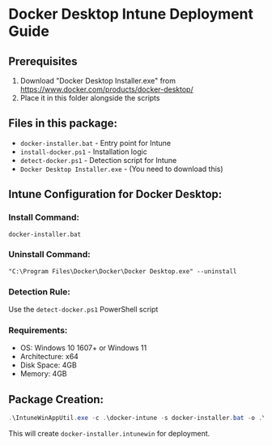 # Docker Desktop Intune Deployment Guide

## Prerequisites
1. Download "Docker Desktop Installer.exe" from https://www.docker.com/products/docker-desktop/
2. Place it in this folder alongside the scripts

## Files in this package:
- `docker-installer.bat` - Entry point for Intune
- `install-docker.ps1` - Installation logic
- `detect-docker.ps1` - Detection script for Intune
- `Docker Desktop Installer.exe` - (You need to download this)

## Intune Configuration for Docker Desktop:

### Install Command:
```
docker-installer.bat
```

### Uninstall Command:
```
"C:\Program Files\Docker\Docker\Docker Desktop.exe" --uninstall
```

### Detection Rule:
Use the `detect-docker.ps1` PowerShell script

### Requirements:
- OS: Windows 10 1607+ or Windows 11
- Architecture: x64
- Disk Space: 4GB
- Memory: 4GB

## Package Creation:
```powershell
.\IntuneWinAppUtil.exe -c .\docker-intune -s docker-installer.bat -o .\intune_out
```

This will create `docker-installer.intunewin` for deployment.